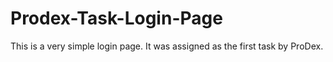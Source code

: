 # Prodex-Task-Login-Page
This is a very simple login page. It was assigned as the first task by ProDex.

